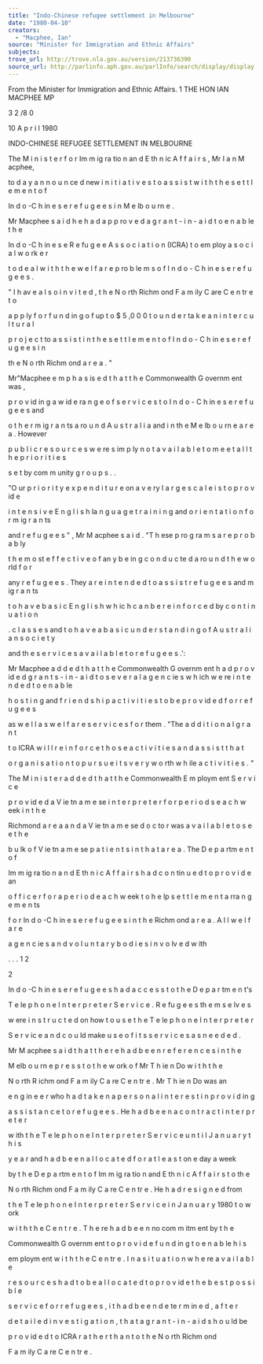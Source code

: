 ```yaml
---
title: "Indo-Chinese refugee settlement in Melbourne"
date: "1980-04-10"
creators:
  - "Macphee, Ian"
source: "Minister for Immigration and Ethnic Affairs"
subjects:
trove_url: http://trove.nla.gov.au/version/213736390
source_url: http://parlinfo.aph.gov.au/parlInfo/search/display/display.w3p;query=Id%3A%22media/pressrel/HPR09000744%22
---
```


 From the Minister for Immigration  and Ethnic Affairs. 1 THE HON IAN MACPHEE MP

 3 2 /8 0 

 10 A p r i l  1980

 INDO-CHINESE REFUGEE SETTLEMENT IN MELBOURNE

 The M i n i s t e r  f o r  Im m ig ra tio n  an d  E th n ic  A f f a i r s , Mr I a n  M acphee, 

 to d a y  a n n o u n ce d  new i n i t i a t i v e s  t o  a s s i s t  w i t h  t h e  s e t t l e m e n t  o f  

 In d o -C h in e s e  r e f u g e e s  i n  M e lb o u rn e .

 Mr Macphee s a i d  h e  h a d  a p p ro v e d  a g r a n t - i n - a i d  t o  e n a b le  t h e  

 In d o -C h in e s e  R e fu g e e  A s s o c i a t i o n  (ICRA) t o  em ploy a s o c i a l  w o rk e r 

 t o  d e a l w i t h  t h e  w e l f a r e  p ro b le m s o f  I n d o - C h in e s e  r e f u g e e s .

 " I  h av e a l s o  i n v i t e d ,  t h e  N o rth  Richm ond F a m ily  C are C e n tr e  t o  

 a p p ly  f o r  f u n d in g  o f  up t o  $ 5 ,0 0 0  t o  u n d e r ta k e  a n  i n t e r c u l t u r a l  

 p r o j e c t  to  a s s i s t  i n  t h e  s e t t l e m e n t  o f  I n d o - C h in e s e  r e f u g e e s  i n  

 th e  N o rth  Richm ond a r e a . "

 Mr"Macphee e m p h a s is e d  t h a t  t h e  Commonwealth G overnm ent was ,

 p r o v id in g  a  w id e  ra n g e  o f  s e r v i c e s  t o  I n d o - C h in e s e  r e f u g e e s  and 

 o t h e r  m ig r a n ts  a ro u n d  A u s t r a l i a  and i n  th e  M e lb o u rn e  a r e a . However 

 p u b l i c  r e s o u r c e s  w e re  s im p ly  n o t  a v a i l a b l e  t o  m e e t a l l  t h e  p r i o r i t i e s  

 s e t  by com m unity g r o u p s . .

 "O ur p r i o r i t y  e x p e n d i t u r e  on a v e ry  l a r g e  s c a l e  i s  t o  p r o v id e  

 i n t e n s i v e  E n g l i s h  la n g u a g e  t r a i n i n g  and o r i e n t a t i o n  f o r  m ig r a n ts  

 and r e f u g e e s " , Mr M acphee s a i d .  "T h ese  p ro g ra m s a r e  p r o b a b ly  

 t h e  m o st e f f e c t i v e  o f  an y  b e in g  c o n d u c te d  a ro u n d  t h e  w o rld  f o r  

 any r e f u g e e s . They a r e  i n t e n d e d  t o  a s s i s t  r e f u g e e s  and m ig r a n ts  

 t o  h a v e  b a s i c  E n g l i s h  w h ic h  c a n  b e  r e i n f o r c e d  by c o n t i n u a t i o n  

 . c l a s s e s  and t o  h a v e  a b a s i c  u n d e r s t a n d i n g  o f  A u s t r a l i a n  s o c i e t y  

 and th e  s e r v i c e s  a v a i l a b l e  t o  r e f u g e e s .':

 Mr Macphee a d d e d  t h a t  t h e  Commonwealth G overnm ent h a d  p r o v id e d   g r a n t s - i n - a i d  t o  s e v e r a l  a g e n c ie s  w h ich  w e re  i n t e n d e d  t o  e n a b le  

 h o s t i n g  and f r i e n d s h i p  a c t i v i t i e s  t o  b e  p r o v id e d  f o r  r e f u g e e s  

 as w e l l  a s w e l f a r e  s e r v i c e s  f o r  them . "The a d d i t i o n a l  g r a n t  

 t o  ICRA w i l l  r e i n f o r c e  t h o s e  a c t i v i t i e s  a n d  a s s i s t  t h a t  

 o r g a n i s a t i o n  t o  p u r s u e  i t s  v e r y  w o rth w h ile  a c t i v i t i e s . "

 The M i n i s t e r  a d d e d  t h a t  t h e  Commonwealth E m ploym ent S e r v i c e  

 p r o v id e d  a V ie tn a m e se  i n t e r p r e t e r  f o r  p e r i o d s  e a c h  w eek i n  t h e  

 Richmond a r e a  a n d  a V ie tn a m e se  d o c to r  was a v a i l a b l e  t o  s e e  t h e  

 b u lk  o f  V ie tn a m e se  p a t i e n t s  i n  t h a t  a r e a . The D e p a rtm e n t o f  

 Im m ig ra tio n  a n d  E th n i c  A f f a i r s  h a d  c o n tin u e d  t o  p r o v i d e  an 

 o f f i c e r  f o r  a p e r i o d  e a c h  w eek t o  h e lp  s e t t l e m e n t  a rra n g e m e n ts  

 f o r  In d o -C h in e s e  r e f u g e e s  i n  t h e  Richm ond a r e a .  A l l  w e l f a r e  

 a g e n c ie s  a n d  v o l u n t a r y  b o d i e s  i n v o lv e d  w ith

 . . . 1 2

 2

 In d o -C h in e s e  r e f u g e e s  h a d  a c c e s s  t o  t h e  D e p a r tm e n t's  

 T e le p h o n e  I n t e r p r e t e r  S e r v i c e . R e fu g e e s th e m s e lv e s  

 w ere i n s t r u c t e d  on how t o  u s e  t h e  T e le p h o n e  I n t e r p r e t e r  

 S e r v ic e  a n d  c o u ld  make u s e  o f  i t s  s e r v i c e s  a s n e e d e d .

 Mr M acphee s a i d  t h a t  t h e r e  h a d  b e e n  r e f e r e n c e s  i n  t h e  

 M elb o u rn e p r e s s  t o  t h e  w ork o f  Mr T h ie n  Do w i t h  t h e  

 N o rth  R ichm ond F a m ily  C a re  C e n tr e . Mr T h ie n  Do was an 

 e n g in e e r  who h a d  t a k e n  a p e r s o n a l  i n t e r e s t  i n  p r o v i d in g  

 a s s i s t a n c e  t o  r e f u g e e s . He h a d  b e e n  a c o n t r a c t  i n t e r p r e t e r  

 w ith  t h e  T e le p h o n e  I n t e r p r e t e r  S e r v i c e  u n t i l  J a n u a r y  t h i s  

 y e a r  and h a d  b e e n  a l l o c a t e d  f o r  a t  l e a s t  on e day a week 

 by t h e  D e p a rtm e n t o f  Im m ig ra tio n  and E th n i c  A f f a i r s  t o  th e  

 N o rth  Richm ond F a m ily  C a re  C e n tr e . He h a d  r e s i g n e d  from  

 t h e  T e le p h o n e  I n t e r p r e t e r  S e r v i c e  i n  J a n u a r y  1980 t o  w ork 

 w i t h  t h e  C e n t r e . T h e re  h a d  b e e n  no com m itm ent by t h e  

 Commonwealth G overnm ent t o  p r o v i d e  f u n d in g  t o  e n a b le  h i s  

 em ploym ent w i t h  t h e  C e n tr e . I n  a s i t u a t i o n  w h e re  a v a i l a b l e  

 r e s o u r c e s  h a d  t o  b e  a l l o c a t e d  t o  p r o v id e  t h e  b e s t  p o s s i b l e  

 s e r v i c e  f o r  r e f u g e e s , i t  h a d  b e e n  d e te r m in e d , a f t e r  

 d e t a i l e d  i n v e s t i g a t i o n ,  t h a t  a g r a n t - i n - a i d  s h o u ld  be 

 p r o v id e d  t o  ICRA r a t h e r  t h a n  t o  t h e  N o rth  Richm ond 

 F a m ily  C a re  C e n tr e .

